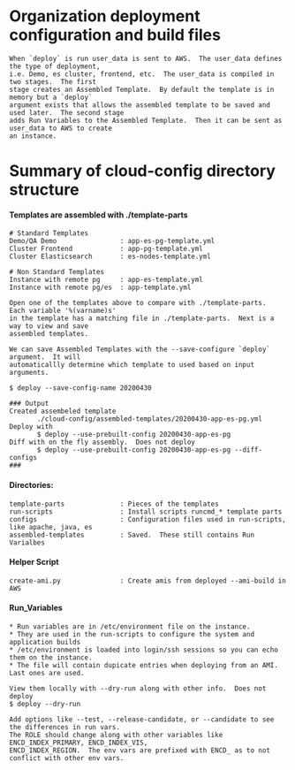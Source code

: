 Organization deployment configuration and build files
=====================================================
    When `deploy` is run user_data is sent to AWS.  The user_data defines the type of deployment, 
    i.e. Demo, es cluster, frontend, etc.  The user_data is compiled in two stages.  The first 
    stage creates an Assembled Template.  By default the template is in memory but a `deploy`
    argument exists that allows the assembled template to be saved and used later.  The second stage 
    adds Run Variables to the Assembled Template.  Then it can be sent as user_data to AWS to create
    an instance.

# Summary of cloud-config directory structure

#### Templates are assembled with ./template-parts
    # Standard Templates
    Demo/QA Demo                : app-es-pg-template.yml
    Cluster Frontend            : app-pg-template.yml
    Cluster Elasticsearch       : es-nodes-template.yml
    
    # Non Standard Templates
    Instance with remote pg     : app-es-template.yml
    Instance with remote pg/es  : app-template.yml

    Open one of the templates above to compare with ./template-parts.  Each variable '%(varname)s' 
    in the template has a matching file in ./template-parts.  Next is a way to view and save
    assembled templates.

    We can save Assembled Templates with the --save-configure `deploy` argument.  It will 
    automaticallly determine which template to used based on input arguments.

    $ deploy --save-config-name 20200430

    ### Output
    Created assembeled template
           ./cloud-config/assembled-templates/20200430-app-es-pg.yml
    Deploy with
           $ deploy --use-prebuilt-config 20200430-app-es-pg
    Diff with on the fly assembly.  Does not deploy
           $ deploy --use-prebuilt-config 20200430-app-es-pg --diff-configs
    ###


#### Directories:
    template-parts              : Pieces of the templates
    run-scripts                 : Install scripts runcmd_* template parts
    configs                     : Configuration files used in run-scripts, like apache, java, es
    assembled-templates         : Saved.  These still contains Run Varialbes

#### Helper Script
    create-ami.py               : Create amis from deployed --ami-build in AWS

#### Run_Variables
    * Run variables are in /etc/environment file on the instance.  
    * They are used in the run-scripts to configure the system and application builds
    * /etc/environment is loaded into login/ssh sessions so you can echo them on the instance.
    * The file will contain dupicate entries when deploying from an AMI.  Last ones are used.
    
    View them locally with --dry-run along with other info.  Does not deploy
    $ deploy --dry-run

    Add options like --test, --release-candidate, or --candidate to see the differences in run vars.
    The ROLE should change along with other variables like ENCD_INDEX_PRIMARY, ENCD_INDEX_VIS,
    ENCD_INDEX_REGION.  The env vars are prefixed with ENCD_ as to not conflict with other env vars.
